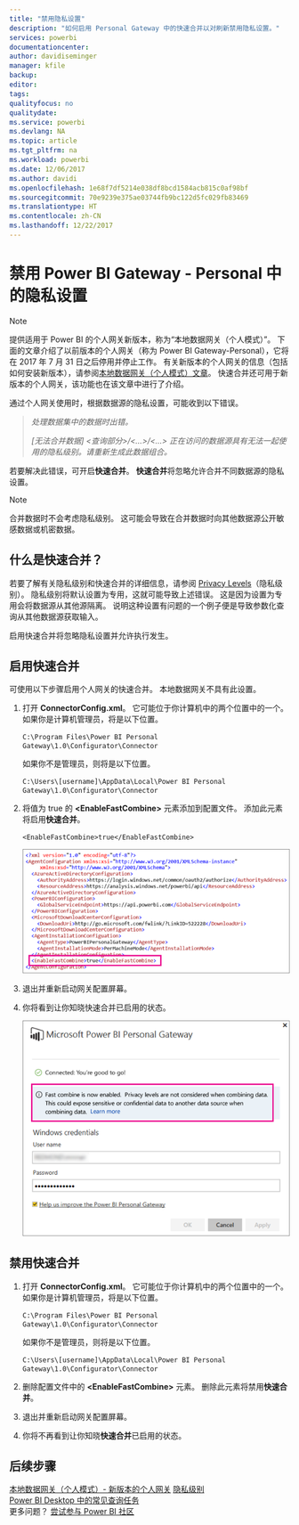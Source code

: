 ```yaml
---
title: "禁用隐私设置"
description: "如何启用 Personal Gateway 中的快速合并以对刷新禁用隐私设置。"
services: powerbi
documentationcenter: 
author: davidiseminger
manager: kfile
backup: 
editor: 
tags: 
qualityfocus: no
qualitydate: 
ms.service: powerbi
ms.devlang: NA
ms.topic: article
ms.tgt_pltfrm: na
ms.workload: powerbi
ms.date: 12/06/2017
ms.author: davidi
ms.openlocfilehash: 1e68f7df5214e038df8bcd1584acb815c0af98bf
ms.sourcegitcommit: 70e9239e375ae03744fb9bc122d5fc029fb83469
ms.translationtype: HT
ms.contentlocale: zh-CN
ms.lasthandoff: 12/22/2017
---
```

# <a name="disable-privacy-setting-in-power-bi-gateway---personal"></a>禁用 Power BI Gateway - Personal 中的隐私设置
> [!NOTE]
> 提供适用于 Power BI 的个人网关新版本，称为“本地数据网关（个人模式）”。 下面的文章介绍了以前版本的个人网关（称为 Power BI Gateway-Personal），它将在 2017 年 7 月 31 日之后停用并停止工作。 有关新版本的个人网关的信息（包括如何安装新版本），请参阅[本地数据网关（个人模式）文章](service-gateway-personal-mode.md)。 快速合并还可用于新版本的个人网关，该功能也在该文章中进行了介绍。
> 
> 

通过个人网关使用时，根据数据源的隐私设置，可能收到以下错误。

> *处理数据集中的数据时出错。*
> 
> *[无法合并数据] &lt;查询部分&gt;/&lt;…&gt;/&lt;…&gt; 正在访问的数据源具有无法一起使用的隐私级别。请重新生成此数据组合。*
> 
> 

若要解决此错误，可开启**快速合并**。 **快速合并**将忽略允许合并不同数据源的隐私设置。

> [!NOTE]
> 合并数据时不会考虑隐私级别。 这可能会导致在合并数据时向其他数据源公开敏感数据或机密数据。
> 
> 

## <a name="what-is-fast-combine"></a>什么是快速合并？
若要了解有关隐私级别和快速合并的详细信息，请参阅 [Privacy Levels](https://support.office.com/en-us/article/Privacy-levels-Power-Query-CC3EDE4D-359E-4B28-BC72-9BEE7900B540)（隐私级别）。 隐私级别将默认设置为专用，这就可能导致上述错误。 这是因为设置为专用会将数据源从其他源隔离。 说明这种设置有问题的一个例子便是导致参数化查询从其他数据源获取输入。

启用快速合并将忽略隐私设置并允许执行发生。

## <a name="turn-on-fast-combine"></a>启用快速合并
可使用以下步骤启用个人网关的快速合并。 本地数据网关不具有此设置。

1. 打开 **ConnectorConfig.xml**。  它可能位于你计算机中的两个位置中的一个。  如果你是计算机管理员，将是以下位置。
   
    <pre><code>C:\Program Files\Power BI Personal Gateway\1.0\Configurator\Connector</code></pre>
   
    如果你不是管理员，则将是以下位置。
   
    <pre><code>C:\Users\[username]\AppData\Local\Power BI Personal Gateway\1.0\Configurator\Connector</code></pre>
    
2. 将值为 true 的 **&lt;EnableFastCombine&gt;** 元素添加到配置文件。 添加此元素将启用**快速合并**。
   
   <pre><code>&lt;EnableFastCombine&gt;true&lt;/EnableFastCombine&gt;</code></pre>
   
   ![](media/refresh-enable-fast-combine/configfile.png)
3. 退出并重新启动网关配置屏幕。
4. 你将看到让你知晓快速合并已启用的状态。
   
   ![](media/refresh-enable-fast-combine/fastcombineenabled.png)

## <a name="turn-off-fast-combine"></a>禁用快速合并
1. 打开 **ConnectorConfig.xml**。  它可能位于你计算机中的两个位置中的一个。  如果你是计算机管理员，将是以下位置。
   
    <pre><code>C:\Program Files\Power BI Personal Gateway\1.0\Configurator\Connector</code></pre>
   
    如果你不是管理员，则将是以下位置。
   
    <pre><code>C:\Users\[username]\AppData\Local\Power BI Personal Gateway\1.0\Configurator\Connector</code></pre>

2. 删除配置文件中的 **&lt;EnableFastCombine&gt;** 元素。 删除此元素将禁用**快速合并**。
3. 退出并重新启动网关配置屏幕。
4. 你将不再看到让你知晓**快速合并**已启用的状态。

## <a name="next-steps"></a>后续步骤
[本地数据网关（个人模式）- 新版本的个人网关](service-gateway-personal-mode.md)
[隐私级别](https://support.office.com/en-us/article/Privacy-levels-Power-Query-CC3EDE4D-359E-4B28-BC72-9BEE7900B540)  
[Power BI Desktop 中的常见查询任务](desktop-common-query-tasks.md)  
更多问题？ [尝试参与 Power BI 社区](http://community.powerbi.com/)

